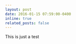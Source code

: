 ```yaml
---
layout: post
date: 2016-01-15 07:59:00-0400
inline: true
related_posts: false
---
```


This is just a test
